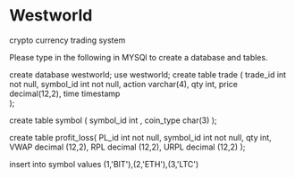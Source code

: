 # Westworld
crypto currency trading system

Please type in the following in MYSQl to create a database and tables. 

create database westworld;
use westworld;
create table trade (
	trade_id int not null,
    symbol_id int not null,
    action varchar(4),
    qty int,
    price decimal(12,2),
    time timestamp  
);

create table symbol (
	symbol_id int ,
    coin_type char(3)
);

create table profit_loss(
	PL_id int not null,
    symbol_id int not null,
    qty int,
    VWAP decimal (12,2),
    RPL  decimal (12,2),
    URPL decimal (12,2)
);

insert into symbol values (1,'BIT'),(2,'ETH'),(3,'LTC')
